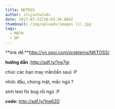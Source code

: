 ```yaml
---
title: NKTOSS
author: itsjustwinds
date: 2017-07-31T10:03:36.604Z
thumbnail: /img/uploads/images (1).jpg
tags:
  - MATH
  - DP
---
```

**link đề:**http://vn.spoj.com/problems/NKTOSS/

**hướng dẫn** :http://adf.ly/1ne7gr

chúc các bạn may mắn(lần sau) :P

nhức đầu, chóng mặt, mắc ngủ ?

sinh test fix bug rồi ngủ :P

**code:** http://adf.ly/1ne62D

